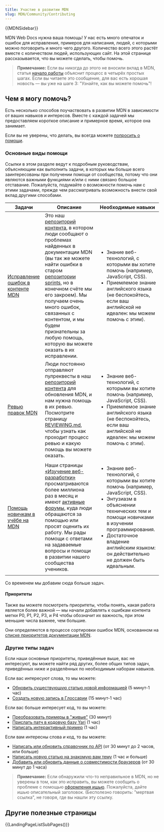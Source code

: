 ```yaml
---
title: Участие в развитии MDN
slug: MDN/Community/Contributing
---
```


{{MDNSidebar}}

MDN Web Docs нужна ваша помощь! У нас есть много опечаток и ошибок для исправления, примеров для написания, людей, с которыми можно поговорить и много чего другого. Количество всего этого растёт вместе с количеством людей, использующих сайт. На этой странице рассказывается, что вы можете сделать, чтобы помочь.

> **Примечание:** Если вы никогда до этого не вносили вклад в MDN, статья [начало работы](/ru/docs/MDN/Contribute/Getting_started) объяснит процесс в четырёх простых шагах. Если вы читаете это сообщение, для вас есть хорошая новость — вы уже на шаге 3: "Узнайте, как вы можете помочь"!

## Чем я могу помочь?

Есть несколько способов поучаствовать в развитии MDN в зависимости от ваших навыков и интересов. Вместе с каждой задачей мы предоставляем короткое описание и примерное время, которое она занимает.

Если вы не уверены, что делать, вы всегда можете [попросить о помощи](/ru/docs/MDN/Contribute/Getting_started#step_4_ask_for_help).

### Основные виды помощи

Ссылки в этом разделе ведут к подробным руководствам, объясняющим как выполнить задачи, в которых мы больше всего заинтересованы при получении помощи от сообщества, потому что они являются важными функциями и/или с ними связано большое отставание. Пожалуйста, подумайте о возможности помочь нам с этими задачами, прежде чем рассматривать возможность внести свой вклад другими способами.

<table class="standard-table">
    <thead>
        <tr>
            <th scope="col">Задачи</th>
            <th scope="col">Описание</th>
            <th scope="col">Необходимые навыки</th>
        </tr>
    </thead>
    <tbody>
        <tr>
            <td><a href="/ru/docs/MDN/Contribute/Fixing_MDN_content_bugs">Исправление ошибок в контенте MDN</a></td>
            <td>Это наш <a href="https://github.com/mdn/content/issues">репозиторий контента</a>, в котором люди сообщают о проблемах найденных в документации MDN (вы так же можете найти ошибки в старом <a href="https://github.com/mdn/sprints/">репозитории sprints</a>, но в конечном счёте мы его закроем). Мы получаем очень много ошибок, связанных с контентом, и мы будем признательны за любую помощь, которую вы можете оказать в их исправлении.</td>
            <td>
                <ul>
                    <li>Знание веб-технологий, с которыми вы хотите помочь (например, JavaScript, CSS).</li>
                    <li>Приемлемое знание английского языка (не беспокойтесь, если ваш английской не идеален: мы можем помочь с этим).</li>
                </ul>
            </td>
        </tr>
        <tr>
            <td><a href="https://github.com/mdn/content/blob/main/REVIEWING.md">Ревью правок MDN</a></td>
            <td>Люди постоянно отправляют пулреквесты в наш <a href="https://github.com/mdn/content">репозиторий контента</a> для обновления MDN, и нам нужна помощь в их ревью. Посмотрите страницу <a href="https://github.com/mdn/content/blob/main/REVIEWING.md">REVIEWING.md</a>, чтобы узнать как проходит процесс ревью и какую помощь вы можете оказать.</td>
            <td>
                <ul>
                    <li>Знание веб-технологий, с которыми вы хотите помочь (например, JavaScript, CSS).</li>
                    <li>Приемлемое знание английского языка (не беспокойтесь, если ваш английской не идеален: мы можем помочь с этим).</li>
                </ul>
            </td>
        </tr>
        <tr>
            <td><a href="/ru/docs/MDN/Contribute/Help_beginners">Помощь новичкам в учёбе на MDN</a></td>
            <td>Наши страницы <a href="/ru/docs/Learn">«Изучение веб-разработки»</a> просматриваются более миллиона раз в месяц и имеют <a href="https://discourse.mozilla.org/c/mdn/learn/250">активные форумы</a>, куда люди обращаются за помощью или просят оценить их работу. Мы рады помощи с ответами на задаваемые вопросы и помощи в развитии нашего сообщества учеников.</td>
            <td>
                <ul>
                    <li>Знание веб-технологий, с которыми вы хотите помочь (например, JavaScript, CSS).</li>
                    <li>Энтузиазм в объяснении технических тем и помощи новичками в изучении программирования.</li>
                    <li>Достаточное владение английским языком: он действительно не должен быть идеальным.</li>
                </ul>
            </td>
        </tr>
    </tbody>
</table>

Со временем мы добавим сюда больше задач.

#### Приоритеты

Также вы можете посмотреть приоритеты, чтобы понять, какая работа является более важной — мы начали добавлять к ошибкам контента метки P0, P1, P2, P3, и P4 чтобы обозначит их важность, при этом меньшие числа важнее, чем большие.

Они определяются в процессе сортировки ошибок MDN, основанном на [списке приоритетов документации MDN](/ru/docs/MDN/Contribute/Documentation_priorities).

### Другие типы задач

Если наши основные приоритеты, приведённые выше, вас не интересуют, вы можете найти ряд других, более общих типов задач, приведённых ниже и разделённых по необходимым наборам навыков.

Если вас интересуют слова, то мы можете:

- [Обновить существующую статью новой информацией](/ru/docs/MDN/Contribute/Howto/Create_and_edit_pages#editing_an_existing_page) (5 минут-1 час)
- [Создать новую запись в Глоссарии](/ru/docs/MDN/Contribute/Howto/Write_a_new_entry_in_the_Glossary) (15 минут-1 час)

Если вас больше интересует код, то вы можете:

- [Преобразовать примеры в "живые"](/ru/docs/MDN/Contribute/Howto/Convert_code_samples_to_be_live) (30 минут)
- [Прислать патч в кодовую базу Yari](https://github.com/mdn/yari) (1 час)
- [Написать интерактивный пример](https://github.com/mdn/interactive-examples/blob/master/CONTRIBUTING.md) (1 час)

Если вам интересны слова _и_ код, то вы можете:

- [Написать или обновить справочник по API](/ru/docs/MDN/Contribute/Howto/Write_an_API_reference) (от 30 минут до 2 часов, или больше)
- [Написать новую статью на знакомую вам тему](https://github.com/mdn/content#adding-a-new-document) (1 час и больше)
- [Добавить или обновить данные о совместимости браузеров](/ru/docs/MDN/Structures/Compatibility_tables) (от 30 минут до 1 часа)

> **Примечание:** Если обнаружили что-то неправильное в MDN, но не уверены в том, как это исправить, вы можете сообщить о проблеме с помощью [оформления ишью](https://github.com/mdn/content/issues/new). Пожалуйста, дайте ишью описательный заголовок. (Бесполезно говорить: "мертвая ссылка", не говоря, где вы нашли эту ссылку.

## Другие полезные страницы

{{LandingPageListSubPages()}}
